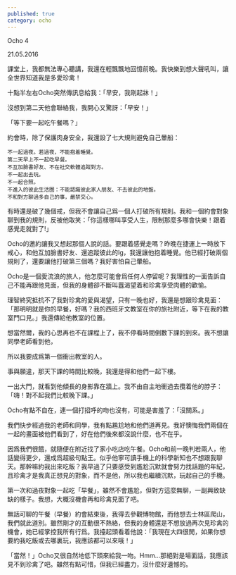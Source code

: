 ```yaml
---
published: true
category: ocho
---
```

Ocho 4

21.05.2016

課堂上，我都無法專心聽講，我還在輕飄飄地回憶前晚。我快樂到想大聲吼叫，讓全世界知道我是多愛珍禽！

 

十點半左右Ocho突然傳訊息給我：「早安，我剛起牀！」

 

沒想到第二天他會聯絡我，我開心又驚訝：「早安！」

 

「等下要一起吃午餐嗎？」

 

約會時，除了保護肉身安全，我還設了七大規則避免自己暈船：

 

    不一起過夜。若過夜，不能抱着睡覺。
    第二天早上不一起吃早餐。
    不互加臉書好友、不在社交軟體追蹤對方。
    不一起出去玩。
    不一起合照。
    不進入的彼此生活圈：不能認識彼此家人朋友、不去彼此的地盤。
    不和對方聊過多自己的事，嚴禁交心。

 

有時還是破了幾個戒，但我不會讓自己爲一個人打破所有規則。我和一個約會對象聊到我的規則，反被他取笑：「你這樣哪叫享受人生，限制那麼多哪會快樂！跟着感覺走就對了!」

 

Ocho的邀約讓我又想起那個人說的話。要跟着感覺走嗎？昨晚在捷運上一時放下戒心，和他互加臉書好友、還追蹤彼此的Ig，我還讓他抱着睡覺。他已經打破兩個規則了，還要讓他打破第三個嗎？我好害怕自己暈船。

 

Ocho是一個愛流浪的旅人，他怎麼可能會爲任何人停留呢？我理性的一面告訴自己不能再跟他見面，但我的身體卻不斷叫囂渴望着和珍禽享受肉體的歡愉。

 

理智終究抵抗不了我對珍禽的愛與渴望，只有一晚也好，我還是想跟珍禽見面：「那明明就是你的早餐，好嗎？我的西班牙文教室在你的旅社附近，等下在我的教室門口見。」我還傳給他教室的位置。

 

想當然爾，我的心思再也不在課程上了，我不停看時間倒數下課的到來。我不想讓同學老師看到他，

所以我要成爲第一個衝出教室的人。

 

事與願違，那天下課的時間比較晚，我還是得和他們一起下樓。

 

一出大門，就看到他傾長的身影靠在牆上。我不由自主地衝過去攬着他的脖子：「嗨！對不起我們比較晚下課。」

 

Ocho有點不自在，連一個打招呼的吻也沒有，可能是害羞了：「沒關系。」

 

我們快步經過我的老師和同學，我有點尷尬地和他們道再見。我好懊悔我們兩個在一起的畫面被他們看到了，好在他們後來都沒說什麼，也不在乎。

 

 

因爲我們很餓，就隨便在附近找了家小吃店吃午餐。Ocho和前一晚判若兩人，他話變得更少，還成爲超級句點王。似乎他寧可讀手機上的科學新知也不想跟我聊天。那幹嘛約我出來吃飯？我早過了只要感受到尷尬沉默就會努力找話題的年紀，且珍禽才是我真正想見的對象，而不是他，所以我也繼續沉默，玩起自己的手機。

 

第一次和過夜對象一起吃「早餐」，雖然不會尷尬，但對方這麼無聊，一副興致缺缺的樣子。我想，大概沒機會再和珍禽見面了吧。

 

無話可聊的午餐（早餐）約會結束後，我得去參觀博物館，而他想去士林區爬山，我們就此道別。雖然剛才的互動很不熱絡，但我的身體還是不想放過再次見珍禽的機會，她已經掌控我所有行爲。我擡起頭看着他說：「我現在大四很閒，如果你想要約我吃飯或去哪裏玩，我應該都可以來哦！」

 

「當然！」Ocho又很自然地低下頭來給我一吻。Hmm…那絕對是場面話，我應該見不到珍禽了吧。雖然有點可惜，但我已經盡力，沒什麼好遺憾的。
